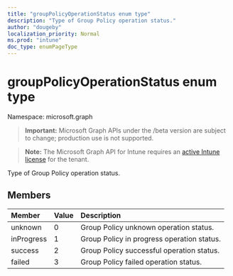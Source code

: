 ```yaml
---
title: "groupPolicyOperationStatus enum type"
description: "Type of Group Policy operation status."
author: "dougeby"
localization_priority: Normal
ms.prod: "intune"
doc_type: enumPageType
---
```


# groupPolicyOperationStatus enum type

Namespace: microsoft.graph

> **Important:** Microsoft Graph APIs under the /beta version are subject to change; production use is not supported.

> **Note:** The Microsoft Graph API for Intune requires an [active Intune license](https://go.microsoft.com/fwlink/?linkid=839381) for the tenant.

Type of Group Policy operation status.

## Members
|Member|Value|Description|
|:---|:---|:---|
|unknown|0|Group Policy unknown operation status.|
|inProgress|1|Group Policy in progress operation status.|
|success|2|Group Policy successful operation status.|
|failed|3|Group Policy failed operation status.|



